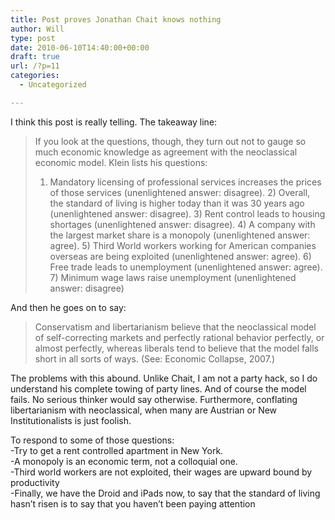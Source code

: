 ```yaml
---
title: Post proves Jonathan Chait knows nothing
author: Will
type: post
date: 2010-06-10T14:40:00+00:00
draft: true
url: /?p=11
categories:
  - Uncategorized

---
```

I think this post is really telling. The takeaway line:

> If you look at the questions, though, they turn out not to gauge so much economic knowledge as agreement with the neoclassical economic model. Klein lists his questions:
> 
> 1) Mandatory licensing of professional services increases the prices of those services (unenlightened answer: disagree). 2) Overall, the standard of living is higher today than it was 30 years ago (unenlightened answer: disagree). 3) Rent control leads to housing shortages (unenlightened answer: disagree). 4) A company with the largest market share is a monopoly (unenlightened answer: agree). 5) Third World workers working for American companies overseas are being exploited (unenlightened answer: agree). 6) Free trade leads to unemployment (unenlightened answer: agree). 7) Minimum wage laws raise unemployment (unenlightened answer: disagree)

And then he goes on to say:

> Conservatism and libertarianism believe that the neoclassical model of self-correcting markets and perfectly rational behavior perfectly, or almost perfectly, whereas liberals tend to believe that the model falls short in all sorts of ways. (See: Economic Collapse, 2007.)

The problems with this abound. Unlike Chait, I am not a party hack, so I do understand his complete towing of party lines. And of course the model fails. No serious thinker would say otherwise. Furthermore, conflating libertarianism with neoclassical, when many are Austrian or New Institutionalists is just foolish.

To respond to some of those questions:  
-Try to get a rent controlled apartment in New York.  
-A monopoly is an economic term, not a colloquial one.  
-Third world workers are not exploited, their wages are upward bound by productivity  
-Finally, we have the Droid and iPads now, to say that the standard of living hasn&#8217;t risen is to say that you haven&#8217;t been paying attention